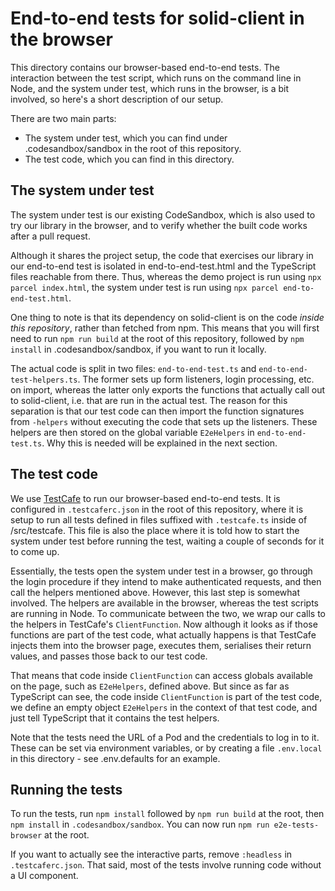 # End-to-end tests for solid-client in the browser

This directory contains our browser-based end-to-end tests. The interaction between the test script,
which runs on the command line in Node, and the system under test, which runs in the browser, is a
bit involved, so here's a short description of our setup.

There are two main parts:

- The system under test, which you can find under .codesandbox/sandbox in the root of this
  repository.
- The test code, which you can find in this directory.

## The system under test

The system under test is our existing CodeSandbox, which is also used to try our library in the
browser, and to verify whether the built code works after a pull request.

Although it shares the project setup, the code that exercises our library in our end-to-end test
is isolated in end-to-end-test.html and the TypeScript files reachable from there. Thus, whereas
the demo project is run using `npx parcel index.html`, the system under test is run using
`npx parcel end-to-end-test.html`.

One thing to note is that its dependency on solid-client is on the code _inside this repository_,
rather than fetched from npm. This means that you will first need to run `npm run build` at the
root of this repository, followed by `npm install` in .codesandbox/sandbox, if you want to run it
locally.

The actual code is split in two files: `end-to-end-test.ts` and `end-to-end-test-helpers.ts`. The
former sets up form listeners, login processing, etc. on import, whereas the latter only exports the
functions that actually call out to solid-client, i.e. that are run in the actual test. The reason
for this separation is that our test code can then import the function signatures from `-helpers`
without executing the code that sets up the listeners. These helpers are then stored on the global
variable `E2eHelpers` in `end-to-end-test.ts`. Why this is needed will be explained in the next
section.

## The test code

We use [TestCafe](https://devexpress.github.io/testcafe/) to run our browser-based end-to-end tests.
It is configured in `.testcaferc.json` in the root of this repository, where it is setup to run
all tests defined in files suffixed with `.testcafe.ts` inside of /src/testcafe. This file is also
the place where it is told how to start the system under test before running the test, waiting a
couple of seconds for it to come up.

Essentially, the tests open the system under test in a browser, go through the login procedure if
they intend to make authenticated requests, and then call the helpers mentioned above. However,
this last step is somewhat involved. The helpers are available in the browser, whereas the test
scripts are running in Node. To communicate between the two, we wrap our calls to the helpers in
TestCafe's `ClientFunction`. Now although it looks as if those functions are part of the test code,
what actually happens is that TestCafe injects them into the browser page, executes them, serialises
their return values, and passes those back to our test code.

That means that code inside `ClientFunction` can access globals available on the page, such as
`E2eHelpers`, defined above. But since as far as TypeScript can see, the code inside
`ClientFunction` is part of the test code, we define an empty object `E2eHelpers` in the context of
that test code, and just tell TypeScript that it contains the test helpers.

Note that the tests need the URL of a Pod and the credentials to log in to it. These can be set via
environment variables, or by creating a file `.env.local` in this directory - see .env.defaults for
an example.

## Running the tests

To run the tests, run `npm install` followed by `npm run build` at the root, then `npm install`
in `.codesandbox/sandbox`. You can now run `npm run e2e-tests-browser` at the root.

If you want to actually see the interactive parts, remove `:headless` in `.testcaferc.json`. That
said, most of the tests involve running code without a UI component.
